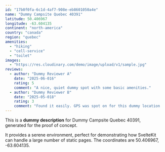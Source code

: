 ```yaml
---
id: "17b0f0fa-6c1d-4af7-908e-eb8601050a4e"
name: "Dummy Campsite Quebec 40391"
latitude: 50.406967
longitude: -63.604135
continent: "north-america"
country: "canada"
region: "quebec"
amenities:
  - "hiking"
  - "cell-service"
  - "toilet"
images:
  - "https://res.cloudinary.com/demo/image/upload/v1/sample.jpg"
reviews:
  - author: "Dummy Reviewer A"
    date: "2025-06-016"
    rating: 5
    comment: "A nice, quiet dummy spot with some basic amenities."
  - author: "Dummy Reviewer B"
    date: "2025-05-018"
    rating: 3
    comment: "Found it easily. GPS was spot on for this dummy location."
---
```


This is a **dummy description** for Dummy Campsite Quebec 40391, generated for the proof of concept.

It provides a serene environment, perfect for demonstrating how SvelteKit can handle a large number of static pages. The coordinates are 50.406967, -63.604135.
